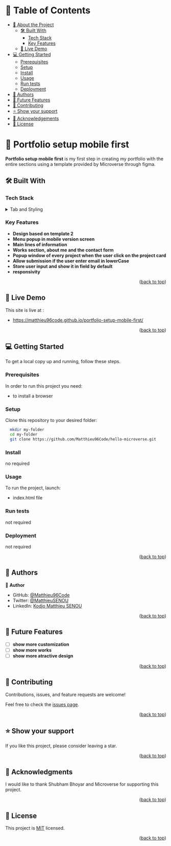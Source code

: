 <a name="readme-top"></a>

# 📗 Table of Contents

- [📖 About the Project](#about-project)
  - [🛠 Built With](#built-with)
    - [Tech Stack](#tech-stack)
    - [Key Features](#key-features)
  - [🚀 Live Demo](#live-demo)
- [💻 Getting Started](#getting-started)
  - [Prerequisites](#prerequisites)
  - [Setup](#setup)
  - [Install](#install)
  - [Usage](#usage)
  - [Run tests](#run-tests)
  - [Deployment](#triangular_flag_on_post-deployment)
- [👥 Authors](#authors)
- [🔭 Future Features](#future-features)
- [🤝 Contributing](#contributing)
- [⭐️ Show your support](#support)
- [🙏 Acknowledgements](#acknowledgements)
- [📝 License](#license)


# 📖 Portfolio setup mobile first <a name="about-project"></a>

**Portfolio setup mobile first** is my first step in creating my portfolio with the entire sections using a template provided by Microverse through figma.

## 🛠 Built With <a name="built-with"></a>

### Tech Stack <a name="tech-stack"></a>


<details>
  <summary>Tab and Styling</summary>
  <ul>
    <li><a href="https://https://www.hostingreviewbox.com/html5-cheat-sheet//">html</a></li>
    <li><a href="https://https://www.lesliefranke.com/files/reference/csscheatsheet.html/">css</a></li>
  </ul>
</details>

### Key Features <a name="key-features"></a>

- **Design based on template 2**
- **Menu popup in mobile version screen**
- **Main lines of information**
- **Works section, about me and the contact form**
- **Popup window of every project when the user click on the project card**
- **Allow submission if the user enter email in lowerCase**
- **Store user input and show it in field by default**
- **responsivity**


<p align="right">(<a href="#readme-top">back to top</a>)</p>



## 🚀 Live Demo <a name="live-demo"></a>
This site is live at :
- https://matthieu96code.github.io/portfolio-setup-mobile-first/

<p align="right">(<a href="#readme-top">back to top</a>)</p>


## 💻 Getting Started <a name="getting-started"></a>


To get a local copy up and running, follow these steps.

### Prerequisites

In order to run this project you need:

- to install a browser

### Setup

Clone this repository to your desired folder:


```sh
  mkdir my-folder
  cd my-folder
  git clone https://github.com/Matthieu96Code/hello-microverse.git
```


### Install

no required

### Usage

To run the project, launch:

- index.html file

### Run tests

not required

### Deployment

not required

<p align="right">(<a href="#readme-top">back to top</a>)</p>

## 👥 Authors <a name="authors"></a>

👤 **Author**

- GitHub: [@Matthieu96Code](https://https://github.com/Matthieu96Code)
- Twitter: [@MatthieuSENOU](https://https://twitter.com/MatthieuSenou)
- LinkedIn: [Kodjo Matthieu SENOU](https://https://www.linkedin.com/in/kodjo-matthieu-senou-724a50210/)


<p align="right">(<a href="#readme-top">back to top</a>)</p>

## 🔭 Future Features <a name="future-features"></a>

- [ ] **show more customization**
- [ ] **show more works**
- [ ] **show more atractive design**

<p align="right">(<a href="#readme-top">back to top</a>)</p>


## 🤝 Contributing <a name="contributing"></a>

Contributions, issues, and feature requests are welcome!

Feel free to check the [issues page](https://github.com/Matthieu96Code/portfolio-setup-mobile-first/issues).

<p align="right">(<a href="#readme-top">back to top</a>)</p>

## ⭐️ Show your support <a name="support"></a>

If you like this project, please consider leaving a star.

<p align="right">(<a href="#readme-top">back to top</a>)</p>


## 🙏 Acknowledgments <a name="acknowledgements"></a>

I would like to thank Shubham Bhoyar and Microverse for supporting this project.

<p align="right">(<a href="#readme-top">back to top</a>)</p>


## 📝 License <a name="license"></a>

This project is [MIT](./LICENSE) licensed.


<p align="right">(<a href="#readme-top">back to top</a>)</p>
